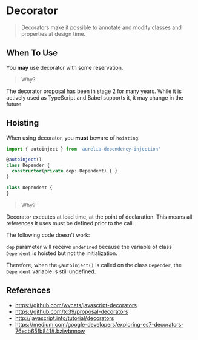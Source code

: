 # Decorator

> Decorators make it possible to annotate and modify classes and properties at design time.

## When To Use

You **may** use decorator with some reservation.

> Why?

The decorator proposal has been in stage 2 for many years.
While it is actively used as TypeScript and Babel supports it,
it may change in the future.

## Hoisting

When using decorator, you **must** beware of `hoisting`.

```ts
import { autoinject } from 'aurelia-dependency-injection'

@autoinject()
class Depender {
  constructor(private dep: Dependent) { }
}

class Dependent {
}
```

> Why?

Decorator executes at load time, at the point of declaration.
This means all references it uses must be defined prior to the call.

The following code doesn't work:

`dep` parameter will receive `undefined` because the variable of class `Dependent` is hoisted but not the initialization.

Therefore, when the `@autoinject()` is called on the class `Depender`, the `Dependent` variable is still undefined.

## References

- <https://github.com/wycats/javascript-decorators>
- <https://github.com/tc39/proposal-decorators>
- <http://javascript.info/tutorial/decorators>
- <https://medium.com/google-developers/exploring-es7-decorators-76ecb65fb841#.bziwbnnow>
